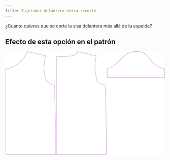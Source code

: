 ```yaml
---
title: Sujetador delantero extra recorte
---
```


¿Cuánto quieres que se corte la sisa delantera más allá de la espalda?

## Efecto de esta opción en el patrón

![Esta imagen muestra el efecto de esta opción superponiendo varias variantes que tienen un valor diferente para esta opción](teagan_frontarmholedeeper_sample.svg "Efecto de esta opción en el patrón")

